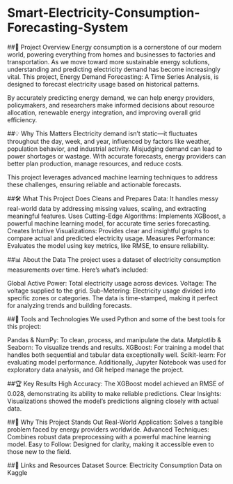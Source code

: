 # Smart-Electricity-Consumption-Forecasting-System

##📘 Project Overview
Energy consumption is a cornerstone of our modern world, powering everything from homes and businesses to factories and transportation. As we move toward more sustainable energy solutions, understanding and predicting electricity demand has become increasingly vital. This project, Energy Demand Forecasting: A Time Series Analysis, is designed to forecast electricity usage based on historical patterns.

By accurately predicting energy demand, we can help energy providers, policymakers, and researchers make informed decisions about resource allocation, renewable energy integration, and improving overall grid efficiency.

##💡 Why This Matters
Electricity demand isn’t static—it fluctuates throughout the day, week, and year, influenced by factors like weather, population behavior, and industrial activity. Misjudging demand can lead to power shortages or wastage. With accurate forecasts, energy providers can better plan production, manage resources, and reduce costs.

This project leverages advanced machine learning techniques to address these challenges, ensuring reliable and actionable forecasts.

##🛠️ What This Project Does
Cleans and Prepares Data: It handles messy real-world data by addressing missing values, scaling, and extracting meaningful features.
Uses Cutting-Edge Algorithms: Implements XGBoost, a powerful machine learning model, for accurate time series forecasting.
Creates Intuitive Visualizations: Provides clear and insightful graphs to compare actual and predicted electricity usage.
Measures Performance: Evaluates the model using key metrics, like RMSE, to ensure reliability.

##📊 About the Data
The project uses a dataset of electricity consumption measurements over time. Here’s what’s included:

Global Active Power: Total electricity usage across devices.
Voltage: The voltage supplied to the grid.
Sub-Metering: Electricity usage divided into specific zones or categories.
The data is time-stamped, making it perfect for analyzing trends and building forecasts.

##🚀 Tools and Technologies
We used Python and some of the best tools for this project:

Pandas & NumPy: To clean, process, and manipulate the data.
Matplotlib & Seaborn: To visualize trends and results.
XGBoost: For training a model that handles both sequential and tabular data exceptionally well.
Scikit-learn: For evaluating model performance.
Additionally, Jupyter Notebook was used for exploratory data analysis, and Git helped manage the project.

##🏆 Key Results
High Accuracy: The XGBoost model achieved an RMSE of 0.028, demonstrating its ability to make reliable predictions.
Clear Insights: Visualizations showed the model’s predictions aligning closely with actual data.


##🌟 Why This Project Stands Out
Real-World Application: Solves a tangible problem faced by energy providers worldwide.
Advanced Techniques: Combines robust data preprocessing with a powerful machine learning model.
Easy to Follow: Designed for clarity, making it accessible even to those new to the field.

##🔗 Links and Resources
Dataset Source: Electricity Consumption Data on Kaggle
